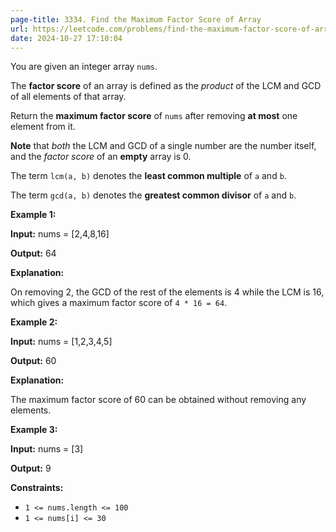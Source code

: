 ```yaml
---
page-title: 3334. Find the Maximum Factor Score of Array
url: https://leetcode.com/problems/find-the-maximum-factor-score-of-array/description/
date: 2024-10-27 17:10:04
---
```

You are given an integer array `nums`.

The **factor score** of an array is defined as the *product* of the LCM and GCD of all elements of that array.

Return the **maximum factor score** of `nums` after removing **at most** one element from it.

**Note** that *both* the LCM and GCD of a single number are the number itself, and the *factor score* of an **empty** array is 0.

The term `lcm(a, b)` denotes the **least common multiple** of `a` and `b`.

The term `gcd(a, b)` denotes the **greatest common divisor** of `a` and `b`.

**Example 1:**

**Input:** nums = \[2,4,8,16\]

**Output:** 64

**Explanation:**

On removing 2, the GCD of the rest of the elements is 4 while the LCM is 16, which gives a maximum factor score of `4 * 16 = 64`.

**Example 2:**

**Input:** nums = \[1,2,3,4,5\]

**Output:** 60

**Explanation:**

The maximum factor score of 60 can be obtained without removing any elements.

**Example 3:**

**Input:** nums = \[3\]

**Output:** 9

**Constraints:**

-   `1 <= nums.length <= 100`
-   `1 <= nums[i] <= 30`
